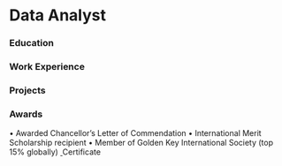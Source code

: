 # Data Analyst

### Education

### Work Experience

### Projects

### Awards
•	Awarded Chancellor’s Letter of Commendation
•	International Merit Scholarship recipient
•	Member of Golden Key International Society (top 15% globally)
<a target="blank" href="https://golden-key-international-honou.verified.cv/en/verify/84039677870995">
		<img src="https://storage.googleapis.com/verified-storage/cert/84039677870995.png" alt="">
	  </a> Certificate
